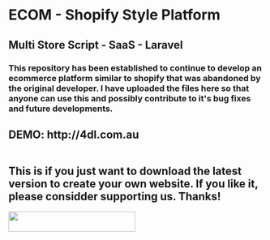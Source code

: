 # ECOM - Shopify Style Platform
<h2>Multi Store Script - SaaS - Laravel</h2>

<h3>This repository has been established to continue to develop an ecommerce platform similar to shopify that was abandoned by the original developer. I have uploaded the files here so that anyone can use this and possibly contribute to it's bug fixes and future developments.</h3>

<h2>DEMO: http://4dl.com.au</h2>

<a href="https://www.buymeacoffee.com/4dls" title="Buy me a coffee"><img src="https://4dl.com.au/wp-content/uploads/2021/04/buy-me-a-coffee-dark-txt.png" alt="" /></a>

<h2>This is if you just want to download the latest version to create your own website.
  If you like it, please considder supporting us.
  Thanks!</h2>
  
<a href="https://github.com/4dl-com-au/ecom/releases" title="Latest Releases"><img src="https://4dl.com.au/wp-content/uploads/2021/05/button.png" width="250" height="40" alt="" />
